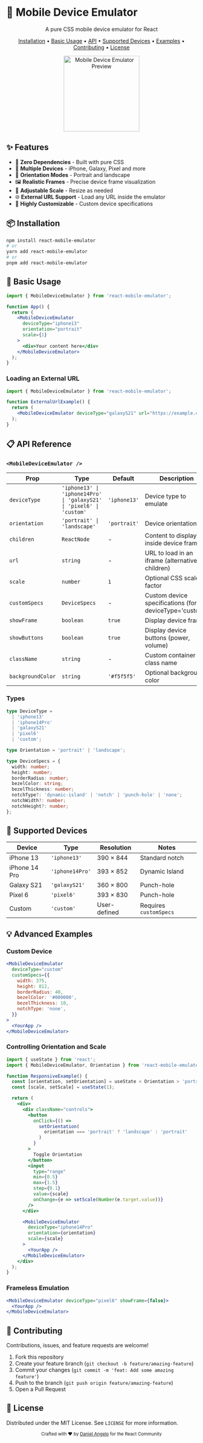 # 📱 Mobile Device Emulator

<div align="center">
  <p>A pure CSS mobile device emulator for React</p>
</div>

<p align="center">
  <a href="#installation">Installation</a> •
  <a href="#basic-usage">Basic Usage</a> •
  <a href="#api">API</a> •
  <a href="#supported-devices">Supported Devices</a> •
  <a href="#examples">Examples</a> •
  <a href="#contributing">Contributing</a> •
  <a href="#license">License</a>
</p>

  <div align="center">
    <img src="https://github.com/user-attachments/assets/0e6e641c-6a17-4268-aa0b-8e8bb54a361c" alt="Mobile Device Emulator Preview" width="200" />
  </div>

## ✨ Features

- 🔄 **Zero Dependencies** - Built with pure CSS
- 📱 **Multiple Devices** - iPhone, Galaxy, Pixel and more
- 🔄 **Orientation Modes** - Portrait and landscape
- 🖼️ **Realistic Frames** - Precise device frame visualization
- 📏 **Adjustable Scale** - Resize as needed
- 🌐 **External URL Support** - Load any URL inside the emulator
- 🧩 **Highly Customizable** - Custom device specifications

## 📦 Installation

```bash
npm install react-mobile-emulator
# or
yarn add react-mobile-emulator
# or
pnpm add react-mobile-emulator
```

## 🚀 Basic Usage

```jsx
import { MobileDeviceEmulator } from 'react-mobile-emulator';

function App() {
  return (
    <MobileDeviceEmulator
      deviceType="iphone13"
      orientation="portrait"
      scale={1}
    >
      <div>Your content here</div>
    </MobileDeviceEmulator>
  );
}
```

### Loading an External URL

```jsx
import { MobileDeviceEmulator } from 'react-mobile-emulator';

function ExternalUrlExample() {
  return (
    <MobileDeviceEmulator deviceType="galaxyS21" url="https://example.com" />
  );
}
```

## 📋 API Reference

### `<MobileDeviceEmulator />`

| Prop              | Type                                                                 | Default      | Description                                            |
| ----------------- | -------------------------------------------------------------------- | ------------ | ------------------------------------------------------ |
| `deviceType`      | `'iphone13' \| 'iphone14Pro' \| 'galaxyS21' \| 'pixel6' \| 'custom'` | `'iphone13'` | Device type to emulate                                 |
| `orientation`     | `'portrait' \| 'landscape'`                                          | `'portrait'` | Device orientation                                     |
| `children`        | `ReactNode`                                                          | -            | Content to display inside device frame                 |
| `url`             | `string`                                                             | -            | URL to load in an iframe (alternative to children)     |
| `scale`           | `number`                                                             | `1`          | Optional CSS scale factor                              |
| `customSpecs`     | `DeviceSpecs`                                                        | -            | Custom device specifications (for deviceType='custom') |
| `showFrame`       | `boolean`                                                            | `true`       | Display device frame                                   |
| `showButtons`     | `boolean`                                                            | `true`       | Display device buttons (power, volume)                 |
| `className`       | `string`                                                             | -            | Custom container class name                            |
| `backgroundColor` | `string`                                                             | `'#f5f5f5'`  | Optional background color                              |

### Types

```typescript
type DeviceType =
  | 'iphone13'
  | 'iphone14Pro'
  | 'galaxyS21'
  | 'pixel6'
  | 'custom';

type Orientation = 'portrait' | 'landscape';

type DeviceSpecs = {
  width: number;
  height: number;
  borderRadius: number;
  bezelColor: string;
  bezelThickness: number;
  notchType?: 'dynamic-island' | 'notch' | 'punch-hole' | 'none';
  notchWidth?: number;
  notchHeight?: number;
};
```

## 📱 Supported Devices

| Device        | Type            | Resolution   | Notes                  |
| ------------- | --------------- | ------------ | ---------------------- |
| iPhone 13     | `'iphone13'`    | 390 × 844    | Standard notch         |
| iPhone 14 Pro | `'iphone14Pro'` | 393 × 852    | Dynamic Island         |
| Galaxy S21    | `'galaxyS21'`   | 360 × 800    | Punch-hole             |
| Pixel 6       | `'pixel6'`      | 393 × 830    | Punch-hole             |
| Custom        | `'custom'`      | User-defined | Requires `customSpecs` |

## 💡 Advanced Examples

### Custom Device

```jsx
<MobileDeviceEmulator
  deviceType="custom"
  customSpecs={{
    width: 375,
    height: 812,
    borderRadius: 40,
    bezelColor: '#000000',
    bezelThickness: 10,
    notchType: 'none',
  }}
>
  <YourApp />
</MobileDeviceEmulator>
```

### Controlling Orientation and Scale

```jsx
import { useState } from 'react';
import { MobileDeviceEmulator, Orientation } from 'react-mobile-emulator';

function ResponsiveExample() {
  const [orientation, setOrientation] = useState < Orientation > 'portrait';
  const [scale, setScale] = useState(1);

  return (
    <div>
      <div className="controls">
        <button
          onClick={() =>
            setOrientation(
              orientation === 'portrait' ? 'landscape' : 'portrait'
            )
          }
        >
          Toggle Orientation
        </button>
        <input
          type="range"
          min={0.5}
          max={1.5}
          step={0.1}
          value={scale}
          onChange={e => setScale(Number(e.target.value))}
        />
      </div>

      <MobileDeviceEmulator
        deviceType="iphone14Pro"
        orientation={orientation}
        scale={scale}
      >
        <YourApp />
      </MobileDeviceEmulator>
    </div>
  );
}
```

### Frameless Emulation

```jsx
<MobileDeviceEmulator deviceType="pixel6" showFrame={false}>
  <YourApp />
</MobileDeviceEmulator>
```

## 🤝 Contributing

Contributions, issues, and feature requests are welcome!

1. Fork this repository
2. Create your feature branch (`git checkout -b feature/amazing-feature`)
3. Commit your changes (`git commit -m 'feat: Add some amazing feature'`)
4. Push to the branch (`git push origin feature/amazing-feature`)
5. Open a Pull Request

## 📄 License

Distributed under the MIT License. See `LICENSE` for more information.



<div align="center">
  <sub>Crafted with ❤️ by <a href="https://github.com/danielangelo1" target="_blank">Daniel Angelo</a> for the React Community</sub>
</div>
